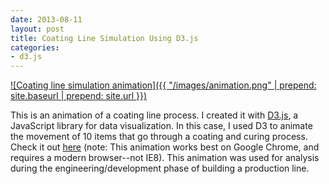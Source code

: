 ```yaml
---
date: 2013-08-11
layout: post
title: Coating Line Simulation Using D3.js
categories:
- d3.js
---
```


[![Coating line simulation animation]({{ "/images/animation.png" | prepend: site.baseurl | prepend: site.url }})](http://janmilosh.github.io/coating-animation)

This is an animation of a coating line process. I created it with [D3.js](http://d3.js), a JavaScript library for data visualization. In this case, I used D3 to animate the movement of 10 items that go through a coating and curing process. Check it out [here](http://janmilosh.github.io/coating-animation) (note: This animation works best on Google Chrome, and requires a modern browser--not IE8). This animation was used for analysis during the engineering/development phase of building a production line.
